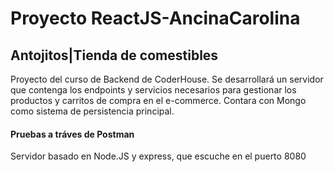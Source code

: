 # Proyecto ReactJS-AncinaCarolina
## **Antojitos|Tienda de comestibles**

Proyecto del curso de Backend de CoderHouse. Se desarrollará un servidor que contenga los endpoints y servicios necesarios para gestionar los productos y carritos de compra en el e-commerce.
Contara con Mongo como sistema de persistencia principal.


#### **Pruebas a tráves de Postman**
Servidor basado en Node.JS y express, que escuche en el puerto 8080 




